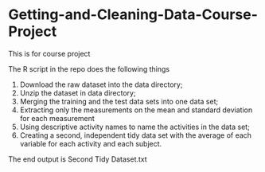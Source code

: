 # Getting-and-Cleaning-Data-Course-Project
This is for course project

The R script in the repo does the following things
1. Download the raw dataset into the data directory;
2. Unzip the dataset in data directory;
3. Merging the training and the test data sets into one data set;
4. Extracting only the measurements on the mean and standard deviation for each measurement
5. Using descriptive activity names to name the activities in the data set;
6. Creating a second, independent tidy data set with the average of each variable for each activity and each subject.

The end output is Second Tidy Dataset.txt
